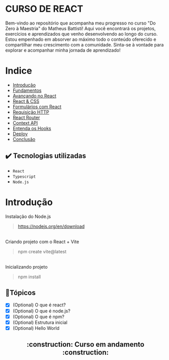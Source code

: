 # CURSO DE REACT

Bem-vindo ao repositório que acompanha meu progresso no curso "Do Zero à Maestria" do Matheus Battisti! Aqui você encontrará os projetos, exercícios e aprendizados que venho desenvolvendo ao longo do curso. Estou empenhado em absorver ao máximo todo o conteúdo oferecido e compartilhar meu crescimento com a comunidade. Sinta-se à vontade para explorar e acompanhar minha jornada de aprendizado!

# Indice

* [Introdução](#Introdução)
* [Fundamentos](#Fundamentos)
* [Avançando no React](#AvançandonoReact)
* [React & CSS](#ReactCSS)
* [Formulários com React](#Formularios)
* [Requisição HTTP](#Requisicao)
* [React Router](#ReactRouter)
* [Context API](#ContextAPI)
* [Entenda os Hooks](#Hooks)
* [Deploy](#Deploy)
* [Conclusão](#Conclusão)

## ✔️ Tecnologias utilizadas

- ``React``
- ``Typescript``
- ``Node.js``

# Introdução
  Instalação do Node.js
  > https://nodejs.org/en/download

  <br> Criando projeto com o React + Vite
  > npm create vite@latest

<br> Inicializando projeto
  > npm install

## :closed_book:Tópicos

   - [x] \(Optional) O que é react?
   - [x] \(Optional) O que é node.js?
   - [x] \(Optional) O que é npm?
   - [x] \(Optional) Estrutura inicial
   - [x] \(Optional) Hello World
  
<h2 align="center"> 
    :construction:  Curso em andamento  :construction:
</h2>
